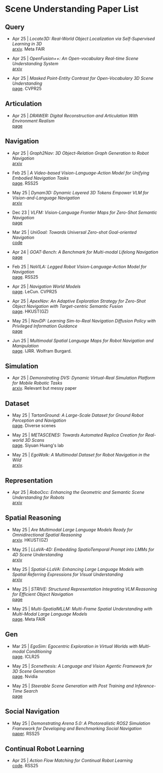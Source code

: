 # Scene Understanding Paper List

## Query

- Apr 25 | *Locate3D: Real-World Object Localization via Self-Supervised Learning in 3D*  
  [arxiv](https://arxiv.org/pdf/2504.14151). Meta FAIR

- Apr 25 | *OpenFusion++: An Open-vocabulary Real-time Scene Understanding System*  
  [arxiv](https://arxiv.org/pdf/2504.19266)

- Apr 25 | *Masked Point-Entity Contrast for Open-Vocabulary 3D Scene Understanding*  
  [page](https://mpec-3d.github.io/). CVPR25

## Articulation

- Apr 25 | *DRAWER: Digital Reconstruction and Articulation With Environment Realism*  
  [page](https://xiahongchi.github.io/DRAWER/)

## Navigation

- Apr 25 | *Graph2Nav: 3D Object-Relation Graph Generation to Robot Navigation*  
  [arxiv](https://arxiv.org/pdf/2504.16782)

- Feb 25 | *A Video-based Vision-Language-Action Model for Unifying Embodied Navigation Tasks*  
  [page](https://pku-epic.github.io/Uni-NaVid/). RSS25

- May 25 | *Dynam3D: Dynamic Layered 3D Tokens Empower VLM for Vision-and-Language Navigation*  
  [arxiv](https://arxiv.org/pdf/2505.11383)

- Dec 23 | *VLFM: Vision-Language Frontier Maps for Zero-Shot Semantic Navigation*  
  [page](https://naoki.io/portfolio/vlfm)

- Mar 25 | *UniGoal: Towards Universal Zero-shot Goal-oriented Navigation*  
  [code](https://github.com/bagh2178/UniGoal?tab=readme-ov-file)

- Apr 24 | *GOAT-Bench: A Benchmark for Multi-modal Lifelong Navigation*  
  [page](https://mukulkhanna.github.io/goat-bench/)

- Feb 25 | *NaVILA: Legged Robot Vision-Language-Action Model for Navigation*  
  [page](https://navila-bot.github.io/). RSS25

- Apr 25 | *Navigation World Models*  
  [page](https://www.amirbar.net/nwm/). LeCun. CVPR25

- Apr 25 | *ApexNav: An Adaptive Exploration Strategy for Zero-Shot Object Navigation with Target-centric Semantic Fusion*  
  [page](https://robotics-star.com/ApexNav/). HKUST(GZ)

- May 25 | *NavDP: Learning Sim-to-Real Navigation Diffusion Policy with Privileged Information Guidance*  
  [page](https://wzcai99.github.io/navigation-diffusion-policy.github.io/)

- Jun 25 | *Multimodal Spatial Language Maps for Robot Navigation and Manipulation*  
  [page](https://mslmaps.github.io/). IJRR. Wolfram Burgard.

## Simulation

- Apr 25 | *Demonstrating DVS: Dynamic Virtual-Real Simulation Platform for Mobile Robotic Tasks*  
  [arxiv](https://arxiv.org/abs/2504.18944). Relevant but messy paper

## Dataset

- May 25 | *TartanGround: A Large-Scale Dataset for Ground Robot Perception and Navigation*  
  [page](https://tartanair.org/tartanground/). Diverse scenes

- May 25 | *METASCENES: Towards Automated Replica Creation for Real-world 3D Scans*  
  [page](https://meta-scenes.github.io/). Siyuan Huang's lab

- May 25 | *EgoWalk: A Multimodal Dataset for Robot Navigation in the Wild*  
  [arxiv](https://arxiv.org/pdf/2505.21282).

## Representation

- Apr 25 | *RoboOcc: Enhancing the Geometric and Semantic Scene Understanding for Robots*  
  [arxiv](https://arxiv.org/pdf/2504.14604)

## Spatial Reasoning

- May 25 | *Are Multimodal Large Language Models Ready for Omnidirectional Spatial Reasoning*  
  [arxiv](https://arxiv.org/pdf/2505.11907). HKUST(GZ)

- May 25 | *LLaVA-4D: Embedding SpatioTemporal Prompt into LMMs for 4D Scene Understanding*  
  [arxiv](https://arxiv.org/pdf/2505.12253)

- May 25 | *Spatial-LLaVA: Enhancing Large Language Models with Spatial Referring Expressions for Visual Understanding*  
  [arxiv](https://arxiv.org/pdf/2505.12194)

- May 25 | *STRIVE: Structured Representation Integrating VLM Reasoning for Efficient Object Navigation*  
  [page](https://zwandering.github.io/STRIVE.github.io/)

- May 25 | *Multi-SpatialMLLM: Multi-Frame Spatial Understanding with Multi-Modal Large Language Models*  
  [page](https://runsenxu.com/projects/Multi-SpatialMLLM/). Meta FAIR

## Gen

- Mar 25 | *EgoSim: Egocentric Exploration in Virtual Worlds with Multi-modal Conditioning*  
  [page](https://egosim.github.io/EgoSim/). ICLR25

- May 25 | *Scenethesis: A Language and Vision Agentic Framework for 3D Scene Generation*  
  [page](https://research.nvidia.com/labs/dir/scenethesis/). Nvidia

- May 25 | *Steerable Scene Generation with Post Training and Inference-Time Search*  
  [page](https://steerable-scene-generation.github.io/)

## Social Navigation

- May 25 | *Demonstrating Arena 5.0: A Photorealistic ROS2 Simulation Framework for Developing and Benchmarking Social Navigation*  
  [paper](https://www.roboticsproceedings.org/rss21/p092.pdf). RSS25

## Continual Robot Learning

- Apr 25 | *Action Flow Matching for Continual Robot Learning*  
  [code](https://github.com/AlejandroMllo/action_flow_matching). RSS25
